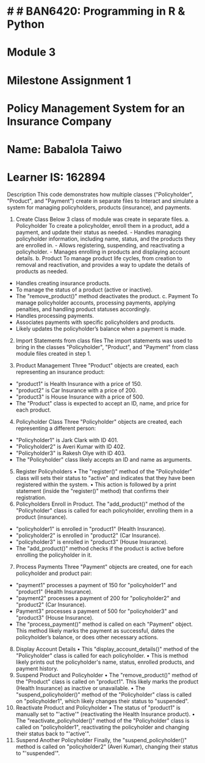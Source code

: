 # # # BAN6420: Programming in R & Python
# Module 3
# Milestone Assignment 1
# Policy Management System for an Insurance Company

# Name: Babalola Taiwo
# Learner IS: 162894

Description
This code demonstrates how multiple classes ("Policyholder", "Product", and "Payment") create in separate files to Interact and simulate a system for managing policyholders, products (insurance), and payments.
1.	Create Class
        Below 3 class of module was create in separate files.
	a.	Policyholder
		To create a policyholder, enroll them in a product, add a payment, and update their status as needed.
		-	Handles managing policyholder information, including name, status, and the products they are enrolled in.
		-	Allows registering, suspending, and reactivating a policyholder.
		-	Manages enrolling in products and displaying account details.
b.	Product
To manage product life cycles, from creation to removal and reactivation, and provides a way to update the details of products as needed.
-	Handles creating insurance products.
-	To manage the status of a product (active or inactive).
-	The "remove_product()" method deactivates the product.
c.	Payment
To manage policyholder accounts, processing payments, applying penalties, and handling product statuses accordingly.
-	Handles processing payments.
-	Associates payments with specific policyholders and products.
-	Likely updates the policyholder’s balance when a payment is made.
2.	Import Statements from class files
The import statements was used to bring in the classes "Policyholder", "Product", and "Payment" from class module files created in step 1.
       
3.	Product Management
Three "Product" objects are created, each representing an insurance product:
-	"product1" is Health Insurance with a price of 150.
-	"product2" is Car Insurance with a price of 200.
-	"product3" is House Insurance with a price of 500.
-	The "Product" class is expected to accept an ID, name, and price for each product.
4.	Policyholder Class
Three "Policyholder" objects are created, each representing a different person:
-	"Policyholder1" is Jark Clark with ID 401.
-	"Policyholder2" is Averi Kumar with ID 402.
-	"Policyholder3" is Rakesh Olye with ID 403.
-	The "Policyholder" class likely accepts an ID and name as arguments.
5.	Register Policyholders
•	The "register()" method of the "Policyholder" class will sets their status to "active" and indicates that they have been registered within the system.
•	This action is followed by a print statement (inside the "register()" method) that confirms their registration.
6.	Policyholders Enroll in Product.
The "add_product()" method of the "Policyholder" class is called for each policyholder, enrolling them in a product (insurance).
-	"policyholder1" is enrolled in "product1" (Health Insurance).
-	"policyholder2" is enrolled in "product2" (Car Insurance).
-	"policyholder3" is enrolled in "product3" (House Insurance).
-	The "add_product()" method checks if the product is active before enrolling the policyholder in it.
7.	Process Payments
Three "Payment" objects are created, one for each policyholder and product pair:
-	"payment1" processes a payment of 150 for "policyholder1" and "product1" (Health Insurance).
-	"payment2" processes a payment of 200 for "policyholder2" and "product2" (Car Insurance).
-	Payment3" processes a payment of 500 for "policyholder3" and "product3" (House Insurance).
-	The "process_payment()" method is called on each "Payment" object. This method likely marks the payment as successful, dates the policyholder’s balance, or does other necessary actions.
8.	Display Account Details
•	This "display_account_details()" method of the "Policyholder" class is called for each policyholder.
•	This is method likely prints out the policyholder's name, status, enrolled products, and payment history.
9.	Suspend Product and Policyholder
•	The "remove_product()" method of the "Product" class is called on "product1". This likely marks the product (Health Insurance) as inactive or unavailable.
•	The "suspend_policyholder()" method of the "Policyholder" class is called on "policyholder1", which likely changes their status to "suspended".
10.	Reactivate Product and Policyholder
•	The status of "product1" is manually set to "'active'" (reactivating the Health Insurance product).
•	The "reactivate_policyholder()" method of the "Policyholder" class is called on "policyholder1", reactivating the policyholder and changing their status back to "'active'".
11.	Suspend Another Policyholder
Finally, the "suspend_policyholder()" method is called on "policyholder2" (Averi Kumar), changing their status to "'suspended'".
